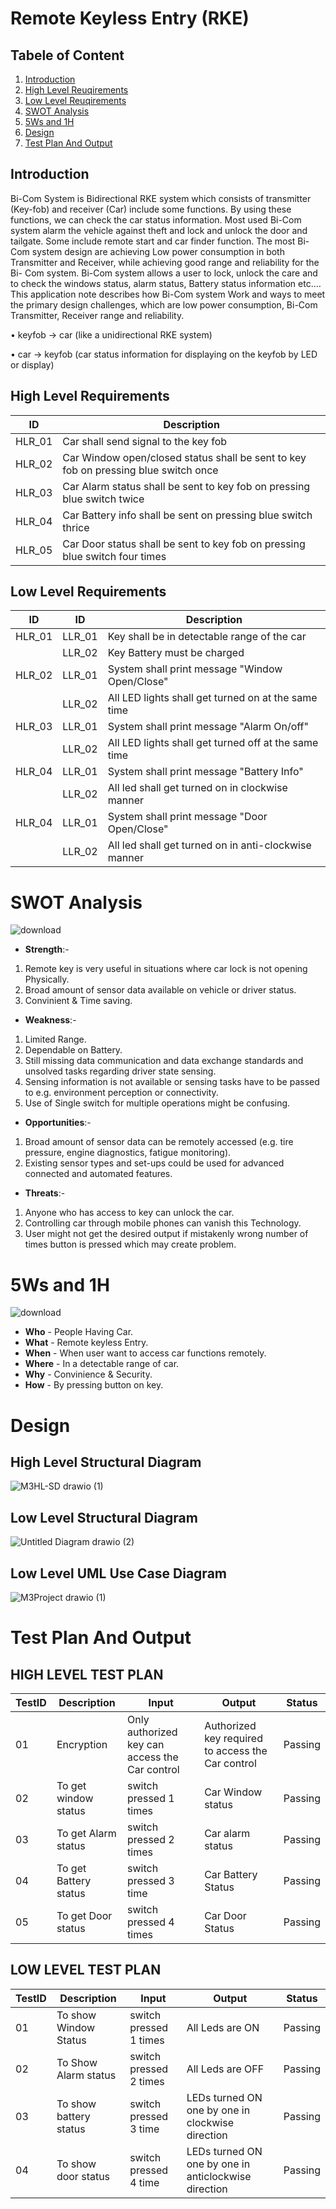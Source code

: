 # Remote Keyless Entry (RKE)

## Tabele of Content
  1. [Introduction](#introduction)
  2. [High Level Reuqirements](#high-level-requirements)
  3. [Low Level Reuqirements](#low-level-requirements)
  4. [ SWOT Analysis](#swot-analysis)
  5. [5Ws and 1H](#5ws-and-1h)
  6. [Design](#design)
  7. [Test Plan And Output](#test-plan-and-output)
## Introduction
Bi-Com System is Bidirectional RKE system which consists of transmitter (Key-fob) and receiver (Car) include some functions. By using these functions, we can check the car status information. Most used Bi-Com system alarm the vehicle against theft and lock and unlock the door and tailgate. Some include remote start and car finder function. The most Bi-Com system design are achieving Low power consumption in both Transmitter and Receiver, while achieving good range and reliability for the Bi- Com system. Bi-Com system allows a user to lock, unlock the care and to check the windows status, alarm status, Battery status information etc.… This application note describes how Bi-Com system Work and ways to meet the primary design challenges, which are low power consumption, Bi-Com Transmitter, Receiver range and reliability.

•	keyfob -> car (like a unidirectional RKE system) 

•	car -> keyfob (car status information for displaying on the keyfob by LED or display) 
 

## High Level Requirements
|ID|Description|
|------|------|
|HLR_01|Car shall send signal to the key fob|
|HLR_02|Car Window open/closed status shall be sent to key fob on pressing blue switch once|
|HLR_03|Car Alarm status shall be sent to key fob on pressing blue switch twice|
|HLR_04|Car Battery info shall be sent on pressing blue switch thrice|
|HLR_05|Car Door status shall be sent to key fob on pressing blue switch four times|

## Low Level Requirements
|ID|ID|Description|
|------|------|------|
|HLR_01|LLR_01|Key shall be in detectable range of the car|
||LLR_02|Key Battery must be charged|
|HLR_02|LLR_01|System shall print message "Window Open/Close"|       
||LLR_02|All LED lights shall get turned on at the same time|
|HLR_03|LLR_01|System shall print message "Alarm On/off"|              
||LLR_02|All LED lights shall get turned off at the same time|
|HLR_04|LLR_01|System shall print message "Battery Info"|              
||LLR_02|All led shall get turned on in clockwise manner|
|HLR_04|LLR_01|System shall print message "Door Open/Close"|              
||LLR_02|All led shall get turned on in anti-clockwise manner|







# SWOT Analysis
![download](https://user-images.githubusercontent.com/98874290/157716675-bbf17aea-59a4-4ebb-8f13-288a8266389d.png)
* **Strength**:-
1) Remote key is very useful in  situations where car lock is not opening Physically.
2) Broad amount of sensor data available on vehicle or driver status.
3) Convinient & Time saving.
* **Weakness**:-
1) Limited Range.
2) Dependable on Battery.
3) Still missing data communication and data exchange standards and unsolved tasks regarding driver state sensing.
4) Sensing information is not available or sensing tasks have to be passed to e.g. environment perception or connectivity.
5) Use of Single switch for multiple operations might be confusing.
* **Opportunities**:-
1) Broad amount of sensor data can be remotely accessed (e.g. tire pressure, engine diagnostics, fatigue monitoring).
2) Existing sensor types and set-ups could be used for advanced connected and automated features.
* **Threats**:-
1) Anyone who has access to key can unlock the car.
2) Controlling car through mobile phones can vanish this Technology.
3) User might not get the desired output if mistakenly wrong number of times button is pressed which may create problem.



# 5Ws and 1H
![download](https://user-images.githubusercontent.com/98874290/157722220-f94605d1-9cd1-405a-a3ca-bbac83014911.jpg)
* **Who** - People Having Car.
* **What** - Remote keyless Entry.
* **When** - When user want to access car functions remotely.
* **Where** - In a detectable range of car.
* **Why** - Convinience & Security.
* **How** - By pressing button on key.

# Design

## High Level Structural Diagram
![M3HL-SD drawio (1)](https://user-images.githubusercontent.com/98812321/157848265-b23f0855-09b8-4a93-b0a3-0fc3fe69b14d.png)

## Low Level Structural Diagram
![Untitled Diagram drawio (2)](https://user-images.githubusercontent.com/98812321/157847273-1cba3ed4-d910-4c36-a804-92bf7978672e.png)


## Low Level UML Use Case Diagram
![M3Project drawio (1)](https://user-images.githubusercontent.com/98812321/157847931-ab07a16f-1389-4d8b-ad97-bbd62743cdc0.png)

# Test Plan And Output
## HIGH LEVEL TEST PLAN
|TestID|Description|Input|Output|Status|
|------|--------|--------|-------|-----|
|01|Encryption|Only authorized key can access the Car control | Authorized key required to access the Car control |Passing|
|02|To get window status|switch pressed 1 times|Car Window status|Passing|
|03|To get Alarm status|switch pressed 2 times|Car alarm status|Passing|
|04|To get Battery status|switch pressed 3 time|Car Battery Status|Passing|
|05|To get Door status|switch pressed 4 times|Car Door Status|Passing|
## LOW LEVEL TEST PLAN
|TestID|Description|Input|Output|Status|
|------|--------|--------|-------|--------|
|01| To show Window Status|switch pressed 1 times |All Leds are ON|Passing|
|02| To Show Alarm status |switch pressed 2 times |All Leds are OFF|Passing|
|03|To show battery status|switch pressed 3 time |LEDs turned ON one by one in clockwise direction |Passing|
|04|To show door status|switch pressed 4 time |LEDs turned ON one by one in anticlockwise direction |Passing|


